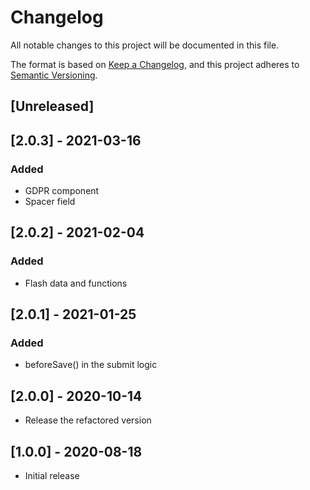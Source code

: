 # Changelog
All notable changes to this project will be documented in this file.

The format is based on [Keep a Changelog](https://keepachangelog.com/en/1.0.0/),
and this project adheres to [Semantic Versioning](https://semver.org/spec/v2.0.0.html).

## [Unreleased]

## [2.0.3] - 2021-03-16
### Added
- GDPR component
- Spacer field

## [2.0.2] - 2021-02-04
### Added
- Flash data and functions

## [2.0.1] - 2021-01-25
### Added
- beforeSave() in the submit logic

## [2.0.0] - 2020-10-14
- Release the refactored version

## [1.0.0] - 2020-08-18
- Initial release
